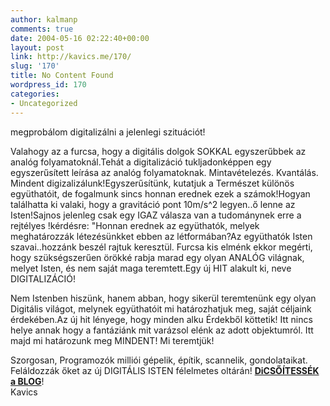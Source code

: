 ```yaml
---
author: kalmanp
comments: true
date: 2004-05-16 02:22:40+00:00
layout: post
link: http://kavics.me/170/
slug: '170'
title: No Content Found
wordpress_id: 170
categories:
- Uncategorized
---
```


megprobálom digitalizálni a jelenlegi szituációt!




Valahogy az a furcsa, hogy a digitális dolgok SOKKAL egyszerűbbek az analóg folyamatoknál.Tehát a digitalizáció tukljadonképpen egy egyszerűsített leírása az analóg folyamatoknak. Mintavételezés. Kvantálás. Mindent digizalizálunk!Egyszerűsítünk, kutatjuk a Természet különös együthatóit, de fogalmunk sincs honnan erednek ezek a számok!Hogyan találhatta ki valaki, hogy a gravitáció pont 10m/s^2 legyen..ő lenne az Isten!Sajnos jelenleg csak egy IGAZ válasza van a tudománynek erre a rejtélyes !kérdésre: "Honnan erednek az együthatók, melyek meghatározzák létezésünkket ebben az létformában?Az együthatók Isten szavai..hozzánk beszél rajtuk keresztül. Furcsa kis elménk ekkor megérti, hogy szükségszerűen örökké rabja marad egy olyan ANALÓG világnak, melyet Isten, és nem saját maga teremtett.Egy új HIT alakult ki, neve DIGITALIZÁCIÓ!




Nem Istenben hiszünk, hanem abban, hogy sikerül teremtenünk egy olyan Digitális világot, melynek együthatóit mi határozhatjuk meg, saját céljaink érdekében.Az új hit lényege, hogy minden alku Érdekből köttetik! Itt nincs helye annak hogy a fantáziánk mit varázsol elénk az adott objektumról. Itt majd mi határozunk meg MINDENT! Mi teremtjük!




Szorgosan, Programozók milliói gépelik, építik, scannelik, gondolataikat. Feláldozzák őket az új DIGITÁLIS ISTEN félelmetes oltárán! [**DiCSŐÍTESSÉK a BLOG**](http://kavics.freeblog.hu/)!  
Kavics
